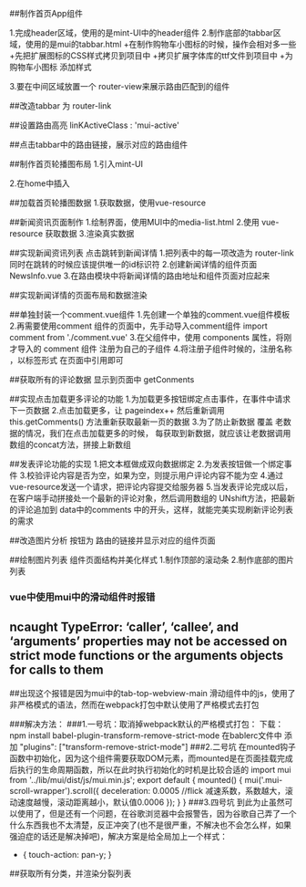 ##制作首页App组件

1.完成header区域，使用的是mint-UI中的header组件
2.制作底部的tabbar区域，使用的是mui的tabbar.html
    +在制作购物车小图标的时候，操作会相对多一些
    +先把扩展图标的CSS样式拷贝到项目中
    +拷贝扩展字体库的ttf文件到项目中
    +为购物车小图标 添加样式

3.要在中间区域放置一个 router-view来展示路由匹配到的组件

##改造tabbar 为 router-link

##设置路由高亮
    linKActiveClass : 'mui-active'

##点击tabbar中的路由链接，展示对应的路由组件

##制作首页轮播图布局
  1.引入mint-UI

  2.在home中插入

  ##加载首页轮播图数据
  1.获取数据，使用vue-resource

##新闻资讯页面制作
1.绘制界面，使用MUI中的media-list.html
2.使用 vue-resource 获取数据
3.渲染真实数据

##实现新闻资讯列表  点击跳转到新闻详情
1.把列表中的每一项改造为  router-link  同时在跳转的时候应该提供唯一的id标识符
2.创建新闻详情的组件页面  NewsInfo.vue
3.在路由模块中将新闻详情的路由地址和组件页面对应起来

##实现新闻详情的页面布局和数据渲染

##单独封装一个comment.vue组件
1.先创建一个单独的comment.vue组件模板
2.再需要使用comment 组件的页面中，先手动导入comment组件
    import comment from './comment.vue'
3.在父组件中，使用 components  属性，将刚才导入的  comment  组件  注册为自己的子组件
4.将注册子组件时候的，注册名称 ，以标签形式  在页面中引用即可

##获取所有的评论数据  显示到页面中
getConments

##实现点击加载更多评论的功能
1.为加载更多按钮绑定点击事件，在事件中请求 下一页数据
2.点击加载更多，让 pageindex++   然后重新调用  this.getComments()  方法重新获取最新一页的数据
3.为了防止新数据 覆盖 老数据的情况，我们在点击加载更多的时候， 每获取到新数据，就应该让老数据调用数组的concat方法，拼接上新数组

##发表评论功能的实现
1.把文本框做成双向数据绑定
2.为发表按钮做一个绑定事件
3.校验评论内容是否为空，如果为空，则提示用户评论内容不能为空
4.通过 vue-resource发送一个请求，把评论内容提交给服务器
5.当发表评论完成以后，在客户端手动拼接处一个最新的评论对象，然后调用数组的  UNshift方法，把最新的评论追加到  data中的comments 中的开头，这样，就能完美实现刷新评论列表的需求

##改造图片分析 按钮为  路由的链接并显示对应的组件页面

##绘制图片列表  组件页面结构并美化样式
1.制作顶部的滚动条
2.制作底部的图片列表

### vue中使用mui中的滑动组件时报错
ncaught TypeError: ‘caller’, ‘callee’, and ‘arguments’ properties may not be accessed on strict mode functions or the arguments objects for calls to them
--------------------- 
##出现这个报错是因为mui中的tab-top-webview-main 滑动组件中的js，使用了非严格模式的语法，然而在webpack打包中默认使用了严格模式去打包

###解决方法：
###1.一号坑：取消掉webpack默认的严格模式打包：
下载：npm install babel-plugin-transform-remove-strict-mode
在bablerc文件中 添加  "plugins": ["transform-remove-strict-mode"]
###2.二号坑 在mounted钩子函数中初始化，因为这个组件需要获取DOM元素，而mounted是在页面挂载完成后执行的生命周期函数，所以在此时执行初始化的时机是比较合适的
import mui from '../lib/mui/dist/js/mui.min.js';
	export default {
		mounted() {
			mui('.mui-scroll-wrapper').scroll({
			deceleration: 0.0005 //flick 减速系数，系数越大，滚动速度越慢，滚动距离越小，默认值0.0006
			});
		}
	}
###3.四号坑 到此为止虽然可以使用了，但是还有一个问题，在谷歌浏览器中会报警告，因为谷歌自己弄了一个什么东西我也不太清楚，反正冲突了(也不是很严重，不解决也不会怎么样，如果强迫症的话还是解决掉吧)，解决方案是给全局加上一个样式：
* {
		touch-action: pan-y;
	}

##获取所有分类，并渲染分裂列表
